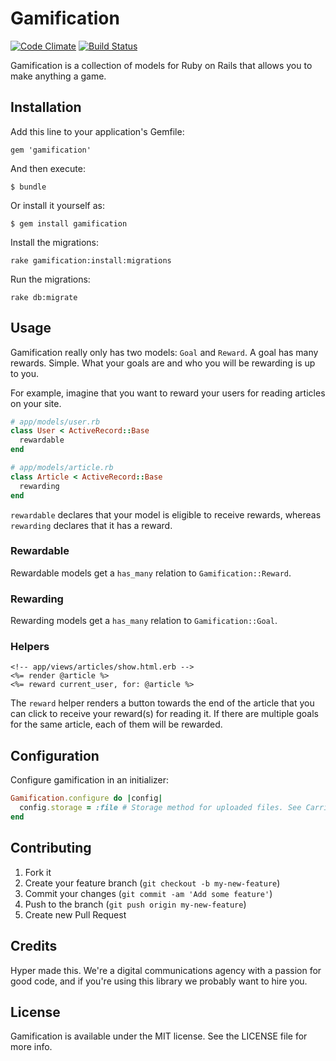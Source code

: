 # Gamification

[![Code Climate](https://codeclimate.com/github/hyperoslo/gamification.png)](https://codeclimate.com/github/hyperoslo/gamification)
[![Build Status](https://travis-ci.org/hyperoslo/gamification.png)](https://travis-ci.org/hyperoslo/gamification)

Gamification is a collection of models for Ruby on Rails that allows you to make anything a game.

## Installation

Add this line to your application's Gemfile:

    gem 'gamification'

And then execute:

    $ bundle

Or install it yourself as:

    $ gem install gamification

Install the migrations:

    rake gamification:install:migrations
    
Run the migrations:

    rake db:migrate

## Usage

Gamification really only has two models: `Goal` and `Reward`. A goal has many rewards. Simple. What your
goals are and who you will be rewarding is up to you.

For example, imagine that you want to reward your users for reading articles on your site.

```ruby
# app/models/user.rb
class User < ActiveRecord::Base
  rewardable
end

# app/models/article.rb
class Article < ActiveRecord::Base
  rewarding
end
```

`rewardable` declares that your model is eligible to receive rewards, whereas `rewarding`
declares that it has a reward.

### Rewardable

Rewardable models get a `has_many` relation to `Gamification::Reward`.

### Rewarding

Rewarding models get a `has_many` relation to `Gamification::Goal`.

### Helpers

```erb
<!-- app/views/articles/show.html.erb -->
<%= render @article %>
<%= reward current_user, for: @article %>
```

The `reward` helper renders a button towards the end of the article that you can click to
receive your reward(s) for reading it. If there are multiple goals for the same article, each of
them will be rewarded.

## Configuration

Configure gamification in an initializer:

```ruby
Gamification.configure do |config|
  config.storage = :file # Storage method for uploaded files. See CarrierWave for details.
end
```

## Contributing

1. Fork it
2. Create your feature branch (`git checkout -b my-new-feature`)
3. Commit your changes (`git commit -am 'Add some feature'`)
4. Push to the branch (`git push origin my-new-feature`)
5. Create new Pull Request

## Credits

Hyper made this. We're a digital communications agency with a passion for good code,
and if you're using this library we probably want to hire you.

## License

Gamification is available under the MIT license. See the LICENSE file for more info.

